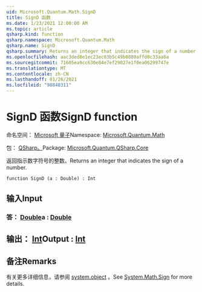 ```yaml
---
uid: Microsoft.Quantum.Math.SignD
title: SignD 函数
ms.date: 1/23/2021 12:00:00 AM
ms.topic: article
qsharp.kind: function
qsharp.namespace: Microsoft.Quantum.Math
qsharp.name: SignD
qsharp.summary: Returns an integer that indicates the sign of a number.
ms.openlocfilehash: aac3ded8e1ec23ec03b5c49b0880affd0c33aa8a
ms.sourcegitcommit: 71605ea9cc630e84e7ef29027e1f0ea06299747e
ms.translationtype: MT
ms.contentlocale: zh-CN
ms.lasthandoff: 01/26/2021
ms.locfileid: "98848311"
---
```

# <a name="signd-function"></a><span data-ttu-id="f3f7e-102">SignD 函数</span><span class="sxs-lookup"><span data-stu-id="f3f7e-102">SignD function</span></span>

<span data-ttu-id="f3f7e-103">命名空间： [Microsoft 量子](xref:Microsoft.Quantum.Math)</span><span class="sxs-lookup"><span data-stu-id="f3f7e-103">Namespace: [Microsoft.Quantum.Math](xref:Microsoft.Quantum.Math)</span></span>

<span data-ttu-id="f3f7e-104">包： [QSharp。](https://nuget.org/packages/Microsoft.Quantum.QSharp.Core)</span><span class="sxs-lookup"><span data-stu-id="f3f7e-104">Package: [Microsoft.Quantum.QSharp.Core](https://nuget.org/packages/Microsoft.Quantum.QSharp.Core)</span></span>


<span data-ttu-id="f3f7e-105">返回指示数字符号的整数。</span><span class="sxs-lookup"><span data-stu-id="f3f7e-105">Returns an integer that indicates the sign of a number.</span></span>

```qsharp
function SignD (a : Double) : Int
```


## <a name="input"></a><span data-ttu-id="f3f7e-106">输入</span><span class="sxs-lookup"><span data-stu-id="f3f7e-106">Input</span></span>

### <a name="a--double"></a><span data-ttu-id="f3f7e-107">答： [Double](xref:microsoft.quantum.lang-ref.double)</span><span class="sxs-lookup"><span data-stu-id="f3f7e-107">a : [Double](xref:microsoft.quantum.lang-ref.double)</span></span>





## <a name="output--int"></a><span data-ttu-id="f3f7e-108">输出： [Int](xref:microsoft.quantum.lang-ref.int)</span><span class="sxs-lookup"><span data-stu-id="f3f7e-108">Output : [Int](xref:microsoft.quantum.lang-ref.int)</span></span>



## <a name="remarks"></a><span data-ttu-id="f3f7e-109">备注</span><span class="sxs-lookup"><span data-stu-id="f3f7e-109">Remarks</span></span>

<span data-ttu-id="f3f7e-110">有关更多详细信息，请参阅 [system.object](https://docs.microsoft.com/dotnet/api/system.math.sign) 。</span><span class="sxs-lookup"><span data-stu-id="f3f7e-110">See [System.Math.Sign](https://docs.microsoft.com/dotnet/api/system.math.sign) for more details.</span></span>